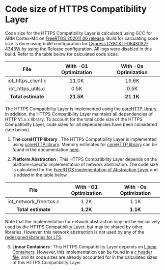 # Code size of HTTPS Compatibility Layer

Code size for the HTTPS Compatibility Layer is calculated using GCC for ARM Cortex-M4 on [FreeRTOS 202011.00 release](https://github.com/aws/amazon-freertos/releases/tag/202011.00). Build for calculating code size is done using build configuration for [Cypress CY8CKIT-064S0S2-4343W](https://docs.aws.amazon.com/freertos/latest/userguide/getting_started_cypress_psoc64.html) by using the Release configuration. All logs were disabled in this build. Refer to the table below for calculated code sizes.

| File | With -O1 Optimization | With -Os Optimization |
| :-: | :-: | :-: |
| iot_https_client.c | 21.0K | 19.6K |
| iot_https_utils.c | 0.5K | 0.5K |
| **Total estimate** | **21.5K** | **21.1K** |

The HTTPS Compatibility Layer is implemented using the [coreHTTP library](https://github.com/FreeRTOS/coreHTTP/blob/master/README.md). In addition, the HTTPS Compatibility Layer maintains all dependencies of HTTP V1.x.x library. To account for the total code size of the HTTPS Compatibility Layer, code sizes for all dependencies have been considered (see below).

1. **The coreHTTP library** : The HTTPS Compatibility Layer is implemented using [coreHTTP library](https://github.com/FreeRTOS/coreHTTP/blob/master/README.md). Memory estimates for [coreHTTP library](https://github.com/FreeRTOS/coreHTTP/blob/master/README.md) can be found in the documentation [here](https://freertos.org/mqtt/index.html).

2. **Platform Abstraction** :  This HTTPS Compatibility Layer depends on the platform-specific implementation of network abstraction. The code size is calculated for the [FreeRTOS implementation of Abstraction Layer](../../../abstractions/platform/freertos) and is added in the table below.

| File | With -O1 Optimization | With -Os Optimization |
| :-: | :-: | :-: |
| iot_network_freertos.c | 1.2K | 1.1K |
| **Total estimate** | **1.2K** | **1.1K** |

Note that the implementation for network abstraction may not be exclusively used by the HTTPS Compatibility Layer, but may be shared by other libraries. However, this network abstraction is not used by any of the [redesigned libraries for LTS](https://www.freertos.org/ltsroadmap.html).

3. **Linear Containers** : This HTTPS Compatibility Layer depends on [Linear Containers](https://docs.aws.amazon.com/freertos/latest/lib-ref/embedded-csdk/v4.0_beta_deprecated/lib-ref/c-sdk/linear_containers/index.html). However, this implementation can be found in a [c header file](../common/include/iot_linear_containers.h), and its code sizes are already accounted for in the calculated sizes of this HTTPS Compatibility Layer.
